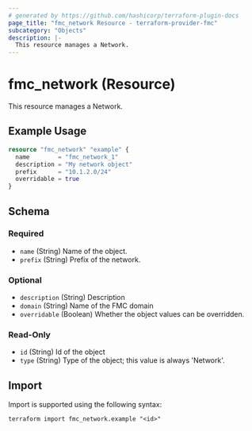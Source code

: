 ```yaml
---
# generated by https://github.com/hashicorp/terraform-plugin-docs
page_title: "fmc_network Resource - terraform-provider-fmc"
subcategory: "Objects"
description: |-
  This resource manages a Network.
---
```


# fmc_network (Resource)

This resource manages a Network.

## Example Usage

```terraform
resource "fmc_network" "example" {
  name        = "fmc_network_1"
  description = "My network object"
  prefix      = "10.1.2.0/24"
  overridable = true
}
```

<!-- schema generated by tfplugindocs -->
## Schema

### Required

- `name` (String) Name of the object.
- `prefix` (String) Prefix of the network.

### Optional

- `description` (String) Description
- `domain` (String) Name of the FMC domain
- `overridable` (Boolean) Whether the object values can be overridden.

### Read-Only

- `id` (String) Id of the object
- `type` (String) Type of the object; this value is always 'Network'.

## Import

Import is supported using the following syntax:

```shell
terraform import fmc_network.example "<id>"
```
